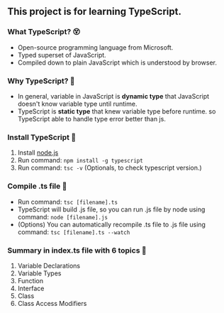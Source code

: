 ## This project is for learning TypeScript.

### What TypeScript? :dizzy_face:
- Open-source programming language from Microsoft.
- Typed superset of JavaScript.
- Compiled down to plain JavaScript which is understood by browser.

### Why TypeScript? :raised_eyebrow:
- In general, variable in JavaScript is **dynamic type** that JavaScript doesn't know variable type until runtime.
- TypeScript is **static type** that knew variable type before runtime. so TypeScript able to handle type error better than js.

### Install TypeScript :construction:
1. Install [node.js](https://nodejs.org/en/) 
2. Run command: ```npm install -g typescript```
3. Run command: ```tsc -v``` (Optionals, to check typescript version.)

### Compile .ts file :rocket:
- Run command: ```tsc [filename].ts```
- TypeScript will build .js file, so you can run .js file by node using command: ```node [filename].js```
- (Options) You can automatically recompile .ts file to .js file using command: ```tsc [filename].ts --watch```

### Summary in index.ts file with 6 topics :pushpin:
1. Variable Declarations
2. Variable Types
3. Function
4. Interface
5. Class
6. Class Access Modifiers
